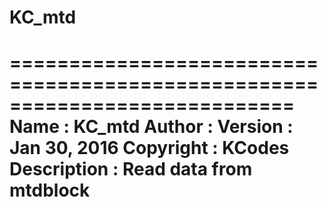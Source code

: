 # KC_mtd

 ============================================================================
 Name        : KC_mtd
 Author      : 
 Version     : Jan 30, 2016
 Copyright   : KCodes
 Description : Read data from mtdblock
 ============================================================================
